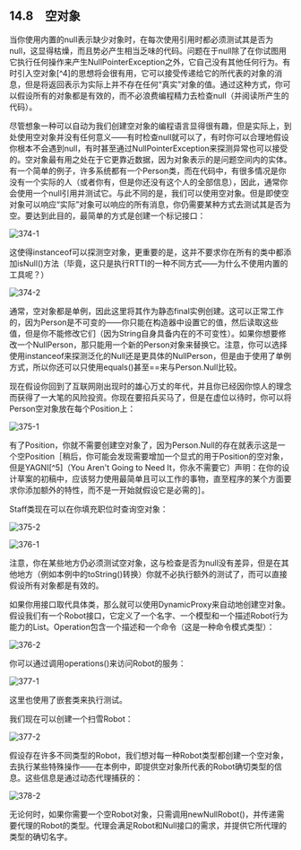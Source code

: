 ## 14.8　空对象

当你使用内置的null表示缺少对象时，在每次使用引用时都必须测试其是否为null，这显得枯燥，而且势必产生相当乏味的代码。问题在于null除了在你试图用它执行任何操作来产生NullPointerException之外，它自己没有其他任何行为。有时引入空对象[^4]的思想将会很有用，它可以接受传递给它的所代表的对象的消息，但是将返回表示为实际上并不存在任何“真实”对象的值。通过这种方式，你可以假设所有的对象都是有效的，而不必浪费编程精力去检查null（并阅读所产生的代码）。

尽管想象一种可以自动为我们创建空对象的编程语言显得很有趣，但是实际上，到处使用空对象并没有任何意义——有时检查null就可以了，有时你可以合理地假设你根本不会遇到null，有时甚至通过NullPointerException来探测异常也可以接受的。空对象最有用之处在于它更靠近数据，因为对象表示的是问题空间内的实体。有一个简单的例子，许多系统都有一个Person类，而在代码中，有很多情况是你没有一个实际的人（或者你有，但是你还没有这个人的全部信息），因此，通常你会使用一个null引用并测试它。与此不同的是，我们可以使用空对象。但是即使空对象可以响应“实际”对象可以响应的所有消息，你仍需要某种方式去测试其是否为空。要达到此目的，最简单的方式是创建一个标记接口：

![374-1](../Images/image03160.jpeg)

这使得instanceof可以探测空对象，更重要的是，这并不要求你在所有的类中都添加isNull()方法（毕竟，这只是执行RTTI的一种不同方式——为什么不使用内置的工具呢？）

![374-2](../Images/image03161.jpeg)

通常，空对象都是单例，因此这里将其作为静态final实例创建。这可以正常工作的，因为Person是不可变的——你只能在构造器中设置它的值，然后读取这些值，但是你不能修改它们（因为String自身具备内在的不可变性）。如果你想要修改一个NullPerson，那只能用一个新的Person对象来替换它。注意，你可以选择使用instanceof来探测泛化的Null还是更具体的NullPerson，但是由于使用了单例方式，所以你还可以只使用equals()甚至==来与Person.Null比较。

现在假设你回到了互联网刚出现时的雄心万丈的年代，并且你已经因你惊人的理念而获得了一大笔的风险投资。你现在要招兵买马了，但是在虚位以待时，你可以将Person空对象放在每个Position上：

![375-1](../Images/image03162.jpeg)

有了Position，你就不需要创建空对象了，因为Person.Null的存在就表示这是一个空Position［稍后，你可能会发现需要增加一个显式的用于Position的空对象，但是YAGNI[^5]（You Aren't Going to Need It，你永不需要它）声明：在你的设计草案的初稿中，应该努力使用最简单且可以工作的事物，直至程序的某个方面要求你添加额外的特性，而不是一开始就假设它是必需的］。

Staff类现在可以在你填充职位时查询空对象：

![375-2](../Images/image03163.jpeg)

![376-1](../Images/image03164.jpeg)

注意，你在某些地方仍必须测试空对象，这与检查是否为null没有差异，但是在其他地方（例如本例中的toString()转换）你就不必执行额外的测试了，而可以直接假设所有对象都是有效的。

如果你用接口取代具体类，那么就可以使用DynamicProxy来自动地创建空对象。假设我们有一个Robot接口，它定义了一个名字、一个模型和一个描述Robot行为能力的List<Operation>。Operation包含一个描述和一个命令（这是一种命令模式类型）：

![376-2](../Images/image03165.jpeg)

你可以通过调用operations()来访问Robot的服务：

![377-1](../Images/image03166.jpeg)

这里也使用了嵌套类来执行测试。

我们现在可以创建一个扫雪Robot：

![377-2](../Images/image03167.jpeg)

假设存在许多不同类型的Robot，我们想对每一种Robot类型都创建一个空对象，去执行某些特殊操作——在本例中，即提供空对象所代表的Robot确切类型的信息。这些信息是通过动态代理捕获的：

![378-2](../Images/image03168.jpeg)

无论何时，如果你需要一个空Robot对象，只需调用newNullRobot()，并传递需要代理的Robot的类型。代理会满足Robot和Null接口的需求，并提供它所代理的类型的确切名字。